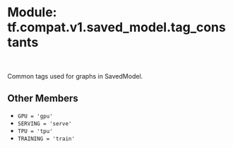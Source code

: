 <div itemscope itemtype="http://developers.google.com/ReferenceObject">
<meta itemprop="name" content="tf.compat.v1.saved_model.tag_constants" />
<meta itemprop="path" content="Stable" />
<meta itemprop="property" content="GPU"/>
<meta itemprop="property" content="SERVING"/>
<meta itemprop="property" content="TPU"/>
<meta itemprop="property" content="TRAINING"/>
</div>

# Module: tf.compat.v1.saved_model.tag_constants


<table class="tfo-notebook-buttons tfo-api" align="left">
</table>



Common tags used for graphs in SavedModel.



## Other Members

* `GPU = 'gpu'` <a id="GPU"></a>
* `SERVING = 'serve'` <a id="SERVING"></a>
* `TPU = 'tpu'` <a id="TPU"></a>
* `TRAINING = 'train'` <a id="TRAINING"></a>
